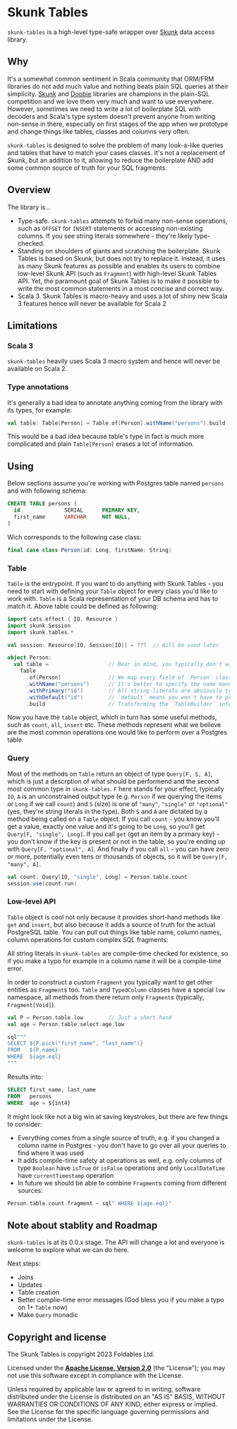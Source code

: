 # Skunk Tables

`skunk-tables` is a high-level type-safe wrapper over [Skunk](https://github.com/tpolecat/skunk/) data access library.

## Why

It's a somewhat common sentiment in Scala community that ORM/FRM libraries do not add much value and nothing beats plain SQL queries at their simplicity.
[Skunk](https://github.com/tpolecat/skunk/) and [Doobie](https://github.com/tpolecat/doobie) libraries are champions in the plain-SQL competition and we love them very much and want to use everywhere.
However, sometimes we need to write a lot of boilerplate SQL with decoders and Scala's type system doesn't prevent anyone from writing non-sense in there,
especially on first stages of the app when we prototype and change things like tables, classes and columns very often.

`skunk-tables` is designed to solve the problem of many look-a-like queries and tables that have to match your cases classes.
It's not a replacement of Skunk, but an addition to it, allowing to reduce the boilerplate AND add some common source of truth for your SQL fragments.

## Overview

The library is...

* Type-safe. `skunk-tables` attempts to forbid many non-sense operations, such as `OFFSET` for `INSERT` statements or accessing non-existing columns. If you see string literals somewhere - they're likely type-checked.
* Standing on shoulders of giants and scratching the boilerplate. Skunk Tables is based on Skunk, but does not try to replace it. Instead, it uses
  as many Skunk features as possible and enables its users to combine low-level Skunk API (such as `Fragment`) with high-level Skunk Tables API.
  Yet, the paramount goal of Skunk Tables is to make it possible to write the most common statements in a most concise and correct way.
* Scala 3. Skunk Tables is macro-heavy and uses a lot of shiny new Scala 3 features hence will never be available for Scala 2

## Limitations

### Scala 3

`skunk-tables` heavily uses Scala 3 macro system and hence will never be available on Scala 2.

### Type annotations

It's generally a bad idea to annotate anything coming from the library with its types, for example:

```scala
val table: Table[Person] = Table.of[Person].withName("persons").build
```

This would be a bad idea because table's type in fact is much more complicated and plain `Table[Person]` erases a lot of information.

## Using

Below sections assume you're working with Postgres table named `persons` and with following schema:

```sql
CREATE TABLE persons (
  id              SERIAL      PRIMARY KEY,
  first_name      VARCHAR     NOT NULL,
)
```

Wich corresponds to the following case class:

```scala
final case class Person(id: Long, firstName: String)

```

### Table

`Table` is the entrypoint. If you want to do anything with Skunk Tables - you need to start with defining your `Table` object for every class you'd like to work with.
`Table` is a Scala representation of your DB schema and has to match it.
Above table could be defined as following:

```scala
import cats.effect.{ IO, Resource }
import skunk.Session
import skunk.tables.*

val session: Resource[IO, Session[IO]] = ???  // Will be used later

object Person:
  val table =                   // Bear in mind, you typically don't want to annotate it with `Table[Person]` type as the object has many type memembers which would be erased
    Table
      .of[Person]               // We map every field of `Person` class to a Postgres table
      .withName("persons")      // It's better to specify the name manually
      .withPrimary("id")        // All string-literals are obviously type-checked. It means you cannot misspell the column name
      .withDefault("id")        // `default` means you won't have to provide it when inserting
      .build                    // Transforming the `TableBuilder` into `Table`
```

Now you have the `table` object, which in turn has some useful methods, such as `count`, `all`, `insert` etc.
These methods represent what we believe are the most common operations one would like to perform over a Postgres table.

### Query

Most of the methods on `Table` return an object of type `Query[F, S, A]`, which is just a descrption of what should be performend and the second most common type in `skunk-tables`.
`F` here stands for your effect, typically `IO`, `A` is an unconstrained output type (e.g. `Person` if we querying the items or `Long` if we call `count`) and `S` (size) is one of `"many"`, `"single"` or `"optional"` (yes, they're string literals in the type).
Both `S` and `A` are dictated by a method being called on a `Table` object.
If you call `count` - you know you'll get a value, exactly one value and it's going to be `Long`, so you'll get `Query[F, "single", Long]`.
If you call `get` (get an item by a primary key) - you don't know if the key is present or not in the table, so you're ending up with `Query[F, "optional", A]`.
And finally if you call `all` - you can have zero or more, potentially even tens or thousands of objects, so it will be `Query[F, "many", A]`.



```scala
val count: Query[IO, "single", Long] = Person.table.count
session.use(count.run)
```

### Low-level API

`Table` object is cool not only because it provides short-hand methods like `get` and `insert`, but also because it adds
a source of truth for the actual PostgreSQL table. You can pull out things like table name, column names, column operations
for custom complex SQL fragments:

All string literals in `skunk-tables` are compile-time checked for existence, so if you make a typo for example in a column name
it will be a compile-time error.

In order to construct a custom `Fragment` you typically want to get other entities as `Fragment`s too.
`Table` and `TypedColumn` classes have a special `low` namespace, all methods from there return only `Fragment`s (typically, `Fragment[Void]`).

```scala
val P = Person.table.low        // Just a short-hand
val age = Person.table.select.age.low

sql"""
SELECT ${P.pick("first_name", "last_name")}
FROM   ${P.name}
WHERE  ${age.eql}
"""
```

Results into:

```sql
SELECT first_name, last_name
FROM   persons
WHERE  age = ${int4}
```

It might look like not a big win at saving keystrokes, but there are few things to consider:

- Everything comes from a single source of truth, e.g. if you changed a column name in Postgres - you don't have to go over all your queries to find where it was used
- It adds compile-time safety at operations as well, e.g. only columns of type `Boolean` have `isTrue` or `isFalse` operations and only `LocalDateTime` have `currentTimestamp` operation
- In future we should be able to combine `Fragment`s coming from different sources:

```scala
Person.table.count.fragment ~ sql" WHERE ${age.eql}"
```


## Note about stablity and Roadmap

`skunk-tables` is at its 0.0.x stage. The API will change a lot and everyone is welcome to explore what we can do here.

Next steps:

* Joins
* Updates
* Table creation
* Better complie-time error messages (God bless you if you make a typo on 1+ `Table` now)
* Make `Query` monadic

## Copyright and license

The Skunk Tables is copyright 2023 Foldables Ltd.

Licensed under the **[Apache License, Version 2.0][license]** (the "License");
you may not use this software except in compliance with the License.

Unless required by applicable law or agreed to in writing, software
distributed under the License is distributed on an "AS IS" BASIS,
WITHOUT WARRANTIES OR CONDITIONS OF ANY KIND, either express or implied.
See the License for the specific language governing permissions and
limitations under the License.

[license-image]: http://img.shields.io/badge/license-Apache--2-blue.svg?style=flat
[license]: http://www.apache.org/licenses/LICENSE-2.0
